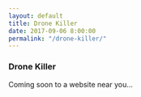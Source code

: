 ```yaml
---
layout: default
title: Drone Killer
date: 2017-09-06 8:00:00
permalink: "/drone-killer/"
---
```


<section class="portfolio-page" style="background-image: url(/assets/img/portfolio/drone-killer/background.jpg);">

<div class="portfolio-content" markdown="1">

### Drone Killer

Coming soon to a website near you...

</div>

</section>